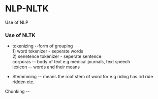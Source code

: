 # NLP-NLTK  
Use of NLP  
  
  
### Use of NLTK  
- tokenizing --form of grouping  
              1) word tokenizer - seperate words  
              2) senetence tokenizer - seperate sentence  
corporas -- body of text e.g medical journals, text speech  
lexicon -- words and their means  
  
- Stemmming -- means the root stem of word for e.g riding has rid ride ridden etc.  
  
Chunking -- 

